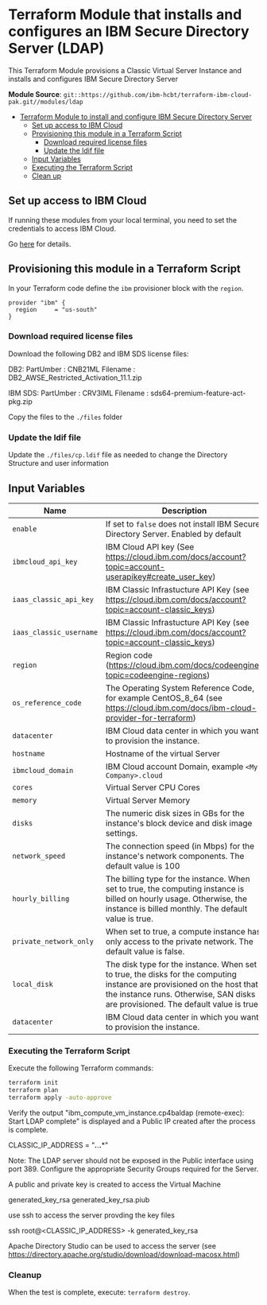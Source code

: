 # Terraform Module that installs and configures an IBM Secure Directory Server (LDAP)

This Terraform Module provisions a Classic Virtual Server Instance and installs and configures IBM Secure Directory Server

**Module Source**: `git::https://github.com/ibm-hcbt/terraform-ibm-cloud-pak.git//modules/ldap`

- [Terraform Module to install and configure IBM Secure Directory Server](#Terraform-Module-to-provision-a-Classic-Virtual-Server-Instance-and-installs-and-configures-IBM-Secure-Directory-Server)
  - [Set up access to IBM Cloud](#set-up-access-to-ibm-cloud)
  - [Provisioning this module in a Terraform Script](#provisioning-this-module-in-a-terraform-script)
    - [Download required license files](#Download-required-license-files)
    - [Update the ldif file](#update-the-ldif-file)
  - [Input Variables](#input-variables)
  - [Executing the Terraform Script](#executing-the-terraform-script)
  - [Clean up](#clean-up)


## Set up access to IBM Cloud

If running these modules from your local terminal, you need to set the credentials to access IBM Cloud.

Go [here](../../CREDENTIALS.md) for details.

## Provisioning this module in a Terraform Script

In your Terraform code define the `ibm` provisioner block with the `region`.

```hcl
provider "ibm" {
  region     = "us-south"
}
```

### Download required license files

Download the following DB2 and IBM SDS license files:

DB2:
PartUmber   : CNB21ML
Filename    : DB2_AWSE_Restricted_Activation_11.1.zip

IBM SDS:
PartUmber   : CRV3IML
Filename    : sds64-premium-feature-act-pkg.zip

Copy the files to the `./files` folder

###  Update the ldif file

Update the `./files/cp.ldif` file as needed to change the Directory Structure and user information

## Input Variables

| Name                           | Description                                                                                                                                                                                                                | Default | Required |
| ------------------------------ | -------------------------------------------------------------------------------------------------------------------------------------------------------------------------------------------------------------------------- | ------- | -------- |
| `enable`                       | If set to `false` does not install IBM Secure Directory Server. Enabled by default                                                                                                                                         | `true`  | No       |
| `ibmcloud_api_key`             | IBM Cloud API key (See https://cloud.ibm.com/docs/account?topic=account-userapikey#create_user_key)                                                                                                                        |         | Yes      |
| `iaas_classic_api_key`         | IBM Classic Infrastucture API Key (see https://cloud.ibm.com/docs/account?topic=account-classic_keys)                                                                                                                      |         | Yes      |
| `iaas_classic_username`        | IBM Classic Infrastucture API Key (see https://cloud.ibm.com/docs/account?topic=account-classic_keys)                                                                                                                      |         | Yes      |
| `region`                       | Region code (https://cloud.ibm.com/docs/codeengine?topic=codeengine-regions)                                                                                                                                               |         | Yes      |
| `os_reference_code`            | The Operating System Reference Code, for example CentOS_8_64 (see https://cloud.ibm.com/docs/ibm-cloud-provider-for-terraform)                                                                                             |         | Yes      |
| `datacenter`                   | IBM Cloud data center in which you want to provision the instance.                                                                                                                                                         |         | Yes      |
| `hostname`                     | Hostname of the virtual Server                                                                                                                                                                                             |         | Yes      |
| `ibmcloud_domain`              | IBM Cloud account Domain, example `<My Company>.cloud`                                                                                                                                                                      |         | Yes      |
| `cores`                        | Virtual Server CPU Cores                                                                                                                                                                                                   |         | Yes      |
| `memory`                       | Virtual Server Memory                                                                                                                                                                                                      |         | Yes      |
| `disks`                        | The numeric disk sizes in GBs for the instance's block device and disk image settings.                                                                                                                                     |         | Yes      |
| `network_speed`                | The connection speed (in Mbps) for the instance's network components. The default value is 100                                                                                                                             | `100`   | Yes      |
| `hourly_billing`               | The billing type for the instance. When set to true, the computing instance is billed on hourly usage. Otherwise, the instance is billed monthly. The default value is true.                                               | `true`  | Yes      |
| `private_network_only`         | When set to true, a compute instance has only access to the private network. The default value is false.                                                                                                                   | `false` | Yes      |
| `local_disk`                   | The disk type for the instance. When set to true, the disks for the computing instance are provisioned on the host that the instance runs. Otherwise, SAN disks are provisioned. The default value is true.                | `true`  | Yes      |
| `datacenter`                   | IBM Cloud data center in which you want to provision the instance.                                                                                                                                                         |         | Yes      |


### Executing the Terraform Script

Execute the following Terraform commands:

```bash
terraform init
terraform plan
terraform apply -auto-approve
```

Verify the output "ibm_compute_vm_instance.cp4baldap (remote-exec): Start LDAP complete" is displayed and a Public IP created after the process is complete.

CLASSIC_IP_ADDRESS = "***.**.***.***"

Note: The LDAP server should not be exposed in the Public interface using port 389. Configure the appropriate Security Groups required for the Server.

A public and private key is created to access the Virtual Machine

generated_key_rsa
generated_key_rsa.piub

use ssh to access the server provding the key files

ssh root@<CLASSIC_IP_ADDRESS> -k generated_key_rsa

Apache Directory Studio can be used to access the server (see https://directory.apache.org/studio/download/download-macosx.html)

### Cleanup

When the test is complete, execute: `terraform destroy`.

